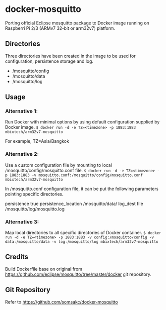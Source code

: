 # docker-mosquitto

Porting official Eclipse mosquitto package to Docker image running on Raspberri Pi 2/3 (ARMv7 32-bit or arm32v7) platform.

## Directories
Three directories have been created in the image to be used for configuration, persistence storage and log.
- /mosquitto/config
- /mosquitto/data
- /mosquitto/log

## Usage
### Alternative 1:
Run Docker with minimal options by using default configuration supplied by Docker image.
`$ docker run -d -e TZ=<timezone> -p 1883:1883 mbixtech/arm32v7-mosquitto`

For example, TZ=Asia/Bangkok

### Alternative 2:
Use a custom configuration file by mounting to local /mosquitto/config/mosquitto.conf file.
`$ docker run -d -e TZ=<timezone> -p 1883:1883 -v mosquitto.conf:/mosquitto/config/mosquitto.conf mbixtech/arm32v7-mosquitto`

In /mosquitto.conf configuration file, it can be put the following parameters pointing specific directories.

persistence true
persistence_location /mosquitto/data/
log_dest file /mosquitto/log/mosquitto.log

### Alternative 3:
Map local directories to all specific directories of Docker container.
`$ docker run -d -e TZ=<timezone> -p 1883:1883 -v config:/mosquitto/config -v data:/mosquitto/data -v log:/mosquitto/log mbixtech/arm32v7-mosquitto`

## Credits
Build Dockerfile base on original from https://github.com/eclipse/mosquitto/tree/master/docker git repository.

## Git Repository
Refer to https://github.com/somsakc/docker-mosquitto
